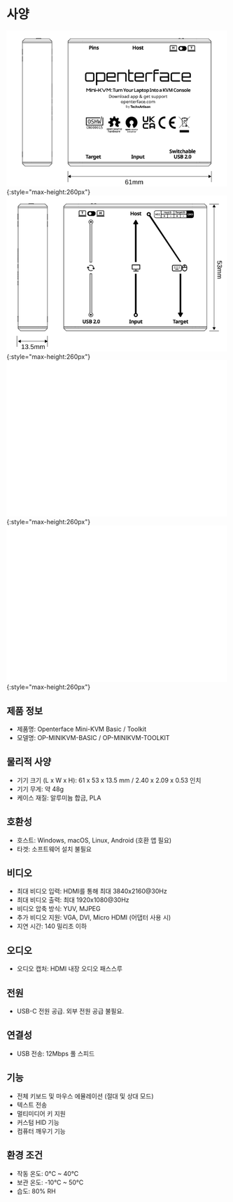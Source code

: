 # 사양

![lig-front](images/product/minikvm-v1-9-front.svg#only-light){:style="max-height:260px"}
![lig-back](images/product/minikvm-v1-9-back.svg#only-light){:style="max-height:260px"}
![lig-front](images/product/minikvm-v1-9-front_1.svg#only-dark){:style="max-height:260px"}
![lig-back](images/product/minikvm-v1-9-back_1.svg#only-dark){:style="max-height:260px"}

## 제품 정보
- 제품명: Openterface Mini-KVM Basic / Toolkit
- 모델명: OP-MINIKVM-BASIC / OP-MINIKVM-TOOLKIT

## 물리적 사양
- 기기 크기 (L x W x H): 61 x 53 x 13.5 mm / 2.40 x 2.09 x 0.53 인치
- 기기 무게: 약 48g
- 케이스 재질: 알루미늄 합금, PLA

## 호환성
- 호스트: Windows, macOS, Linux, Android (호환 앱 필요)
- 타겟: 소프트웨어 설치 불필요

## 비디오
- 최대 비디오 입력: HDMI를 통해 최대 3840x2160@30Hz
- 최대 비디오 출력: 최대 1920x1080@30Hz
- 비디오 압축 방식: YUV, MJPEG
- 추가 비디오 지원: VGA, DVI, Micro HDMI (어댑터 사용 시)
- 지연 시간: 140 밀리초 이하

## 오디오
- 오디오 캡처: HDMI 내장 오디오 패스스루

## 전원
- USB-C 전원 공급. 외부 전원 공급 불필요.

## 연결성
- USB 전송: 12Mbps 풀 스피드

## 기능
- 전체 키보드 및 마우스 에뮬레이션 (절대 및 상대 모드)
- 텍스트 전송
- 멀티미디어 키 지원
- 커스텀 HID 기능
- 컴퓨터 깨우기 기능

## 환경 조건
- 작동 온도: 0°C ~ 40°C
- 보관 온도: -10°C ~ 50°C
- 습도: 80% RH